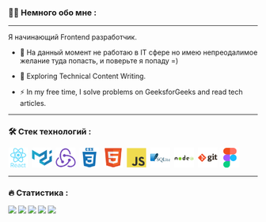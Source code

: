 
### :man_technologist: Немного обо мне :
---
Я начинающий Frontend разработчик.

- :telescope: На данный момент не работаю в IT сфере но имею непреодалимое желание туда попасть, и поверьте я попаду =)

- :seedling: Exploring Technical Content Writing.

- :zap: In my free time, I solve problems on GeeksforGeeks and read tech articles.

---

### :hammer_and_wrench: Стек технологий :
<div>
  <img src="https://github.com/devicons/devicon/blob/master/icons/react/react-original-wordmark.svg" title="React" alt="React" width="40" height="40"/>&nbsp;
  <img src="https://github.com/devicons/devicon/blob/master/icons/materialui/materialui-original.svg" title="Material UI" alt="Material UI" width="40" height="40"/>&nbsp;
  <img src="https://github.com/devicons/devicon/blob/master/icons/redux/redux-original.svg" title="Redux" alt="Redux " width="40" height="40"/>&nbsp;
  <img src="https://github.com/devicons/devicon/blob/master/icons/css3/css3-plain-wordmark.svg"  title="CSS3" alt="CSS" width="40" height="40"/>&nbsp;
  <img src="https://github.com/devicons/devicon/blob/master/icons/html5/html5-original.svg" title="HTML5" alt="HTML" width="40" height="40"/>&nbsp;
  <img src="https://github.com/devicons/devicon/blob/master/icons/javascript/javascript-original.svg" title="JavaScript" alt="JavaScript" width="40" height="40"/>&nbsp;
  <img src="https://github.com/devicons/devicon/blob/master/icons/sqlite/sqlite-original-wordmark.svg" title="SQlite"  alt="SQlite" width="40" height="40"/>&nbsp;
  <img src="https://github.com/devicons/devicon/blob/master/icons/nodejs/nodejs-original-wordmark.svg" title="NodeJS" alt="NodeJS" width="40" height="40"/>&nbsp;
  <img src="https://github.com/devicons/devicon/blob/master/icons/git/git-original-wordmark.svg" title="Git" **alt="Git" width="40" height="40"/>
  <img src="https://github.com/devicons/devicon/blob/master/icons/figma/figma-original.svg" title="Figma" **alt="Figma" width="40" height="40"/>
</div>

---

### :fire: Статистика :
![](http://github-profile-summary-cards.vercel.app/api/cards/profile-details?username=Capsonchik&theme=solarized_dark)
![](http://github-profile-summary-cards.vercel.app/api/cards/repos-per-language?username=Capsonchik&theme=solarized_dark)
![](http://github-profile-summary-cards.vercel.app/api/cards/most-commit-language?username=Capsonchik&theme=solarized_dark)
![](http://github-profile-summary-cards.vercel.app/api/cards/stats?username=Capsonchik&theme=solarized_dark)
![](http://github-profile-summary-cards.vercel.app/api/cards/productive-time?username=Capsonchik&theme=solarized_dark&utcOffset=8)
